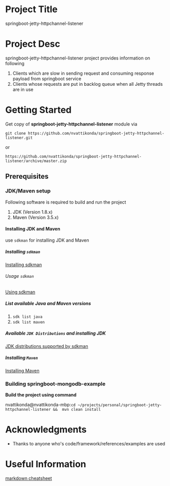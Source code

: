 # Project Title
springboot-jetty-httpchannel-listener

# Project Desc
springboot-jetty-httpchannel-listener project provides information on following

1. Clients which are slow in sending request and consuming response payload from springboot service
2. Clients whose requests are put in backlog queue when all Jetty threads are in use

# Getting Started
Get copy of **springboot-jetty-httpchannel-listener** module via

`git clone https://github.com/nvattikonda/springboot-jetty-httpchannel-listener.git`

or

`https://github.com/nvattikonda/springboot-jetty-httpchannel-listener/archive/master.zip`
## Prerequisites

### JDK/Maven setup

Following software is required to build and run the project
1. JDK (Version 1.8.x)
2. Maven (Version 3.5.x)

#### Installing JDK and Maven
use `sdkman` for installing JDK and Maven
##### Installing `sdkman`
[Installing sdkman](https://sdkman.io/install)

###### Usage `sdkman`
[Using sdkman](https://sdkman.io/usage)

##### List available Java and Maven versions
1. `sdk list java`
2. `sdk list maven`

##### Available `JDK Distributions` and installing JDK
[JDK distributions supported by sdkman](https://sdkman.io/jdks)

##### Installing `Maven`
[Installing Maven](https://sdkman.io/sdks#maven)

### Building springboot-mongodb-example
**Build the project using command**

nvattikonda@nvattikonda-mbp:`cd ~/projects/personal/springboot-jetty-httpchannel-listener &&  mvn clean install`

# Acknowledgments
* Thanks to anyone who's code/framework/references/examples are used

# Useful Information

[markdown cheatsheet](https://github.com/adam-p/markdown-here/wiki/Markdown-Cheatsheet)
